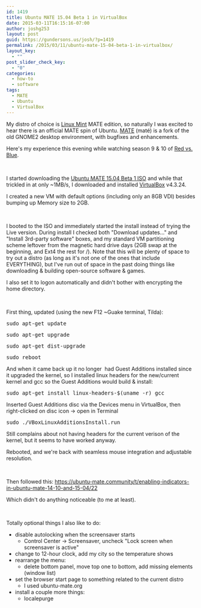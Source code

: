 ```yaml
---
id: 1419
title: Ubuntu MATE 15.04 Beta 1 in VirtualBox
date: 2015-03-11T16:15:16-07:00
author: joshg253
layout: post
guid: https://gundersons.us/josh/?p=1419
permalink: /2015/03/11/ubuntu-mate-15-04-beta-1-in-virtualbox/
layout_key:
  - ""
post_slider_check_key:
  - "0"
categories:
  - how-to
  - software
tags:
  - MATE
  - Ubuntu
  - VirtualBox
---
```

My distro of choice is <a href="https://linuxmint.com/">Linux Mint</a> MATE edition, so naturally I was excited to hear there is an official MATE spin of Ubuntu. <a href="https://mate-desktop.org/">MATE</a> (maté) is a fork of the old GNOME2 desktop environment, with bugfixes and enhancements.

Here's my experience this evening while watching season 9 &amp; 10 of <a href="https://roosterteeth.com/archive/?sid=rvb">Red vs. Blue</a>.

&nbsp;

I started downloading the <a href="https://cdimage.ubuntu.com/ubuntu-mate/releases/vivid/beta-1/">Ubuntu MATE 15.04 Beta 1 ISO</a> and while that trickled in at only ~1MB/s, I downloaded and installed <a href="https://www.virtualbox.org/wiki/Downloads">VirtualBox</a> v4.3.24.

I created a new VM with default options (including only an 8GB VDI) besides bumping up Memory size to 2GB.

&nbsp;

I booted to the ISO and immediately started the install instead of trying the Live version. During install I checked both "Download updates..." and "Install 3rd-party software" boxes, and my standard VM partitioning scheme leftover from the magnetic hard drive days (2GB swap at the beginning, and Ext4 the rest for /). Note that this will be plenty of space to try out a distro (as long as it's not one of the ones that include EVERYTHING), but I've run out of space in the past doing things like downloading &amp; building open-source software &amp; games.

I also set it to logon automatically and didn't bother with encrypting the home directory.

&nbsp;

First thing, updated (using the new F12 ~Guake terminal, Tilda):
<pre>sudo apt-get update</pre>
<pre>sudo apt-get upgrade</pre>
<pre>sudo apt-get dist-upgrade</pre>
<pre>sudo reboot</pre>
And when it came back up it no longer  had Guest Additions installed since it upgraded the kernel, so I installed linux headers for the new/current kernel and gcc so the Guest Additions would build &amp; install:
<pre>sudo apt-get install linux-headers-$(uname -r) gcc</pre>
Inserted Guest Additions disc via the Devices menu in VirtualBox, then right-clicked on disc icon -&gt; open in Terminal
<pre>sudo ./VBoxLinuxAdditionsInstall.run</pre>
Still complains about not having headers for the current verison of the kernel, but it seems to have worked anyway.

Rebooted, and we're back with seamless mouse integration and adjustable resolution.

&nbsp;

Then followed this: https://ubuntu-mate.community/t/enabling-indicators-in-ubuntu-mate-14-10-and-15-04/22

Which didn't do anything noticeable (to me at least).

&nbsp;

Totally optional things I also like to do:
<ul>
	<li>disable autolocking when the screensaver starts
<ul>
	<li>Control Center -&gt; Screensaver, uncheck "Lock screen when screensaver is active"</li>
</ul>
</li>
	<li>change to 12-hour clock, add my city so the temperature shows</li>
	<li>rearrange the menu:
<ul>
	<li>delete bottom panel, move top one to bottom, add missing elements (window list)</li>
</ul>
</li>
	<li>set the browser start page to something related to the current distro
<ul>
	<li>I used ubuntu-mate.org</li>
</ul>
</li>
	<li>install a couple more things:
<ul>
	<li>localepurge</li>
</ul>
</li>
</ul>